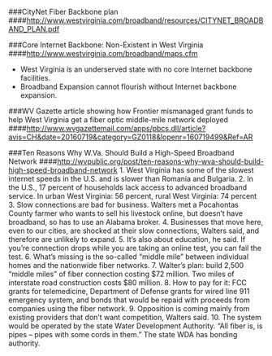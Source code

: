 ###CityNet Fiber Backbone plan
####http://www.westvirginia.com/broadband/resources/CITYNET_BROADBAND_PLAN.pdf

###Core Internet Backbone: Non-Existent in West Virginia
####http://www.westvirginia.com/broadband/maps.cfm
  - West Virginia is an underserved state with no core Internet backbone facilities.
  - Broadband Expansion cannot flourish without Internet backbone expansion.

###WV Gazette article showing how Frontier mismanaged grant funds to help West Virginia get a fiber optic middle-mile network deployed
####http://www.wvgazettemail.com/apps/pbcs.dll/article?avis=CH&date=20160719&category=GZ0118&lopenr=160719499&Ref=AR

###Ten Reasons Why W.Va. Should Build a High-Speed Broadband Network
####http://wvpublic.org/post/ten-reasons-why-wva-should-build-high-speed-broadband-network
	1. West Virginia has some of the slowest internet speeds in the U.S. and is slower than 
	Romania and Bulgaria.
	2. In the U.S., 17 percent of households lack access to advanced broadband service. In urban 
	West Virginia: 56 percent, rural West Virginia: 74 percent
	3. Slow connections are bad for business. Walters met a Pocahontas County farmer who wants 
	to sell his livestock online, but doesn’t have broadband, so has to use an Alabama broker.
	4. Businesses that move here, even to our cities, are shocked at their slow connections, Walters 
	said, and therefore are unlikely to expand.
	5. It’s also about education, he said. If you’re connection drops while you are taking an online 
	test, you can fail the test.
	6. What’s missing is the so-called “middle mile” between individual homes and the nationwide 
	fiber networks.
	7. Walter’s plan: build 2,500 “middle miles” of fiber connection costing $72 million. Two miles 
	of interstate road construction costs $80 million.
	8. How to pay for it: FCC grants for telemedicine, Department of Defense grants for wired line 
	911 emergency system, and bonds that would be repaid with proceeds from companies using the 
	fiber network.
	9. Opposition is coming mainly from existing providers that don’t want competition, Walters said.
	10. The system would be operated by the state Water Development Authority. “All fiber is, is 
	pipes – pipes with some cords in them.” The state WDA has bonding authority.
	
